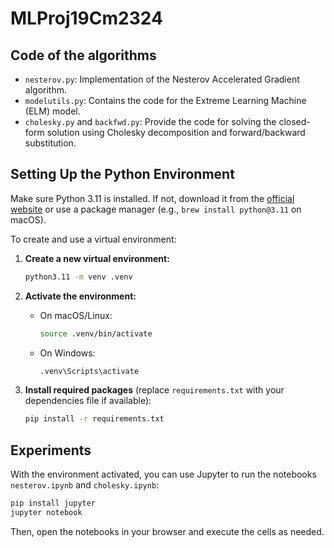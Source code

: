# MLProj19Cm2324

## Code of the algorithms

- `nesterov.py`: Implementation of the Nesterov Accelerated Gradient algorithm.
- `modelutils.py`: Contains the code for the Extreme Learning Machine (ELM) model.
- `cholesky.py` and `backfwd.py`: Provide the code for solving the closed-form solution using Cholesky decomposition and forward/backward substitution.


## Setting Up the Python Environment

Make sure Python 3.11 is installed. If not, download it from the [official website](https://www.python.org/downloads/) or use a package manager (e.g., `brew install python@3.11` on macOS).

To create and use a virtual environment:

1. **Create a new virtual environment:**
    ```bash
    python3.11 -m venv .venv
    ```

2. **Activate the environment:**
    - On macOS/Linux:
      ```bash
      source .venv/bin/activate
      ```
    - On Windows:
      ```cmd
      .venv\Scripts\activate
      ```

3. **Install required packages** (replace `requirements.txt` with your dependencies file if available):
    ```bash
    pip install -r requirements.txt
    ```

## Experiments 

With the environment activated, you can use Jupyter to run the notebooks `nesterov.ipynb` and `cholesky.ipynb`:

```bash
pip install jupyter
jupyter notebook
```

Then, open the notebooks in your browser and execute the cells as needed.